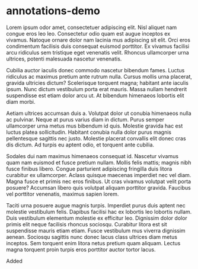 # annotations-demo

Lorem ipsum odor amet, consectetuer adipiscing elit. Nisl aliquet nam congue eros leo leo. Consectetur odio quam est augue inceptos ex vivamus. Natoque ornare dolor nam lacinia mus adipiscing sit elit. Orci eros condimentum facilisis duis consequat euismod porttitor. Ex vivamus facilisi arcu ridiculus sem tristique eget venenatis velit. Rhoncus ullamcorper urna ultrices, potenti malesuada nascetur venenatis.

Cubilia auctor iaculis donec commodo nascetur bibendum fames. Luctus ridiculus ac maximus pretium ante rutrum nulla. Cursus mollis urna placerat, gravida ultricies dictum? Scelerisque torquent magna; habitant ante iaculis ipsum. Nunc dictum vestibulum porta erat mauris. Massa nullam hendrerit suspendisse est etiam dolor arcu ut. At bibendum himenaeos lobortis elit diam morbi.

Aetiam ultrices accumsan duis a. Volutpat dolor ut conubia himenaeos nulla ac pulvinar. Neque at purus varius diam in dictum. Purus semper ullamcorper urna metus mus bibendum id quis. Molestie gravida hac est luctus platea sollicitudin. Habitant conubia nulla dolor purus magnis pellentesque sagittis nec justo. Molestie placerat convallis elit donec cras dis dictum. Ad turpis eu aptent odio, et torquent ante cubilia.

Sodales dui nam maximus himenaeos consequat id. Nascetur vivamus quam nam euismod et fusce pretium nullam. Mollis felis mattis; magnis nibh fusce finibus libero. Congue parturient adipiscing fringilla duis litora curabitur ex ullamcorper. Aclass quisque maecenas imperdiet nec vel diam. Magna fusce et primis nec eros finibus. Ut cras vivamus volutpat velit porta posuere? Accumsan libero quis volutpat aliquam porttitor gravida. Faucibus vel porttitor venenatis, maximus sapien lorem.

Taciti urna posuere augue magnis turpis. Imperdiet purus duis aptent nec molestie vestibulum felis. Dapibus facilisi hac ex lobortis leo lobortis nullam. Duis vestibulum elementum molestie ex efficitur leo. Dignissim dolor dolor primis elit neque facilisis rhoncus sociosqu. Curabitur litora est sit suspendisse mauris etiam etiam. Fusce vestibulum mus viverra dignissim aenean. Sociosqu sagittis nunc donec lacus class ultrices diam metus inceptos. Sem torquent enim litora netus pretium quam aliquam. Lectus magna torquent proin turpis eros porttitor auctor tortor lacus.

Added
